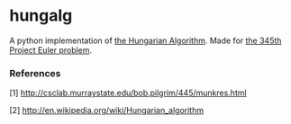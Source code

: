 # hungalg

A python implementation of [the Hungarian Algorithm](http://en.wikipedia.org/wiki/Hungarian_algorithm). Made for [the 345th Project Euler problem](https://projecteuler.net/problem=345).


### References

[1] http://csclab.murraystate.edu/bob.pilgrim/445/munkres.html

[2] http://en.wikipedia.org/wiki/Hungarian_algorithm